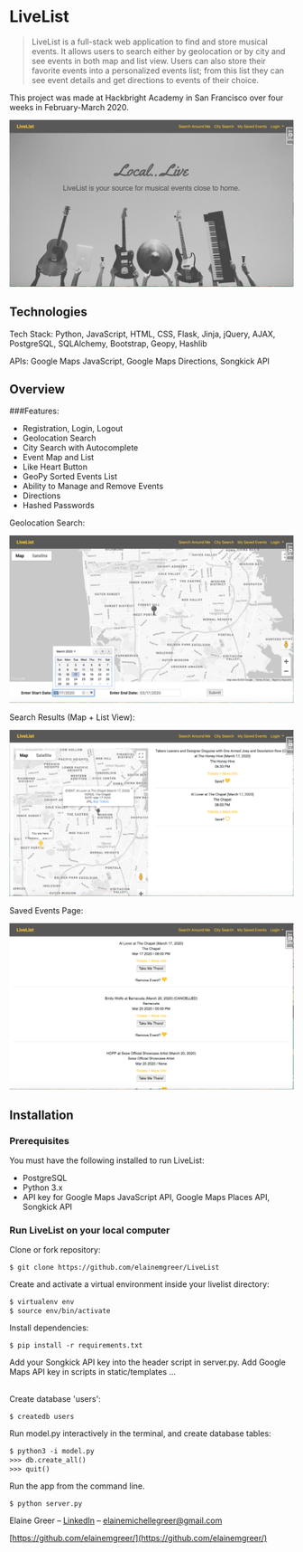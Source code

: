 # LiveList
> LiveList is a full-stack web application to find and store musical events. It allows users to search either by geolocation or by city and see events in both map and list view. Users can also store their favorite events into a personalized events list; from this list they can see event details and get directions to events of their choice. 

This project was made at Hackbright Academy in San Francisco over four weeks in February-March 2020.

![alt text](https://github.com/elainemgreer/Hackbright-Project/blob/master/Hackbright-Project/static/images/landingpage.png "Homepage")


## Technologies


Tech Stack: Python, JavaScript, HTML, CSS, Flask, Jinja, jQuery, AJAX, PostgreSQL, SQLAlchemy, Bootstrap, Geopy, Hashlib

APIs: Google Maps JavaScript, Google Maps Directions, Songkick API


## Overview

###Features:
- Registration, Login, Logout
- Geolocation Search
- City Search with Autocomplete
- Event Map and List
- Like Heart Button
- GeoPy Sorted Events List 
- Ability to Manage and Remove Events
- Directions
- Hashed Passwords


Geolocation Search:

![alt text](https://github.com/elainemgreer/Hackbright-Project/blob/master/Hackbright-Project/static/images/searchpage.png "search page")

Search Results (Map + List View):

![alt text](https://github.com/elainemgreer/Hackbright-Project/blob/master/Hackbright-Project/static/images/searchresultspage.png "search results")

Saved Events Page:

![alt text](https://github.com/elainemgreer/Hackbright-Project/blob/master/Hackbright-Project/static/images/savedeventspage.png "saved events")



## <a name="installation"></a>Installation

### Prerequisites

You must have the following installed to run LiveList:

- PostgreSQL
- Python 3.x
- API key for Google Maps JavaScript API, Google Maps Places API, Songkick API

### Run LiveList on your local computer

Clone or fork repository:
```
$ git clone https://github.com/elainemgreer/LiveList
```
Create and activate a virtual environment inside your livelist directory:
```
$ virtualenv env
$ source env/bin/activate
```
Install dependencies:
```
$ pip install -r requirements.txt
```
Add your Songkick API key into the header script in server.py. Add Google Maps API key in scripts in static/templates ...
<br><br>


Create database 'users':
```
$ createdb users
```
Run model.py interactively in the terminal, and create database tables:
```
$ python3 -i model.py
>>> db.create_all()
>>> quit()
```
Run the app from the command line.

```
$ python server.py

```


Elaine Greer – [LinkedIn](https://www.linkedin.com/in/elainemgreer/) – elainemichellegreer@gmail.com


[https://github.com/elainemgreer/](https://github.com/elainemgreer/)

